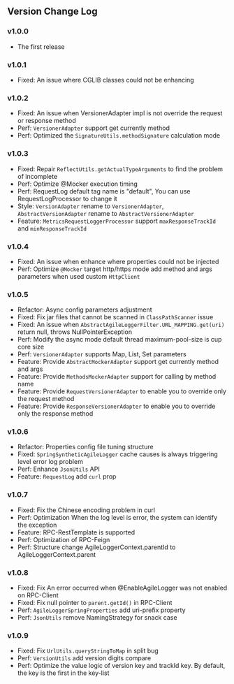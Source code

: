 ## Version Change Log
### v1.0.0
- The first release
### v1.0.1
- Fixed: An issue where CGLIB classes could not be enhancing
### v1.0.2
- Fixed: An issue when VersionerAdapter impl is not override the request or response method
- Perf: `VersionerAdapter` support get currently method
- Perf: Optimized the `SignatureUtils.methodSignature` calculation mode
### v1.0.3
- Fixed: Repair `ReflectUtils.getActualTypeArguments` to find the problem of incomplete
- Perf: Optimize @Mocker execution timing
- Perf: RequestLog default tag name is "default", You can use RequestLogProcessor to change it
- Style: `VersionAdapter` rename to `VersionerAdapter`, `AbstractVersionAdapter` rename to `AbstractVersionerAdapter`
- Feature: `MetricsRequestLoggerProcessor` support `maxResponseTrackId` and `minResponseTrackId`
### v1.0.4
- Fixed: An issue when enhance where properties could not be injected
- Perf: Optimize `@Mocker` target http/https mode add method and args parameters when used custom `HttpClient`
### v1.0.5
- Refactor: Async config parameters adjustment
- Fixed: Fix jar files that cannot be scanned in `ClassPathScanner` issue
- Fixed: An issue when `AbstractAgileLoggerFilter.URL_MAPPING.get(uri)` return null, throws NullPointerException
- Perf: Modify the async mode default thread maximum-pool-size is cup core size
- Perf: `VersionerAdapter` supports Map, List, Set parameters
- Feature: Provide `AbstractMockerAdapter` support get currently method and args
- Feature: Provide `MethodsMockerAdapter` support for calling by method name
- Feature: Provide `RequestVersionerAdapter` to enable you to override only the request method
- Feature: Provide `ResponseVersionerAdapter` to enable you to override only the response method
### v1.0.6
- Refactor: Properties config file tuning structure
- Fixed: `SpringSyntheticAgileLogger` cache causes is always triggering level error log problem
- Perf: Enhance `JsonUtils` API
- Feature: `RequestLog` add `curl` prop
### v1.0.7
- Fixed: Fix the Chinese encoding problem in curl
- Perf: Optimization When the log level is error, the system can identify the exception
- Feature: RPC-RestTemplate is supported
- Perf: Optimization of RPC-Feign
- Perf: Structure change AgileLoggerContext.parentId to AgileLoggerContext.parent
### v1.0.8
- Fixed: Fix An error occurred when @EnableAgileLogger was not enabled on RPC-Client
- Fixed: Fix null pointer to `parent.getId()` in RPC-Client
- Perf: `AgileLoggerSpringProperties` add uri-prefix property
- Perf: `JsonUtils` remove NamingStrategy for snack case
### v1.0.9
- Fixed: Fix `UrlUtils.queryStringToMap` in split bug
- Perf: `VersionUtils` add version digits compare
- Perf: Optimize the value logic of version key and trackId key. By default, the key is the first in the key-list
